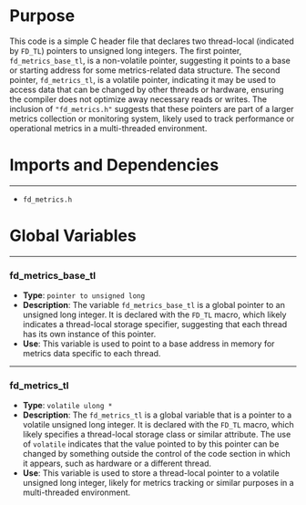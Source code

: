 # Purpose
This code is a simple C header file that declares two thread-local (indicated by `FD_TL`) pointers to unsigned long integers. The first pointer, `fd_metrics_base_tl`, is a non-volatile pointer, suggesting it points to a base or starting address for some metrics-related data structure. The second pointer, `fd_metrics_tl`, is a volatile pointer, indicating it may be used to access data that can be changed by other threads or hardware, ensuring the compiler does not optimize away necessary reads or writes. The inclusion of `"fd_metrics.h"` suggests that these pointers are part of a larger metrics collection or monitoring system, likely used to track performance or operational metrics in a multi-threaded environment.
# Imports and Dependencies

---
- `fd_metrics.h`


# Global Variables

---
### fd\_metrics\_base\_tl
- **Type**: `pointer to unsigned long`
- **Description**: The variable `fd_metrics_base_tl` is a global pointer to an unsigned long integer. It is declared with the `FD_TL` macro, which likely indicates a thread-local storage specifier, suggesting that each thread has its own instance of this pointer.
- **Use**: This variable is used to point to a base address in memory for metrics data specific to each thread.


---
### fd\_metrics\_tl
- **Type**: `volatile ulong *`
- **Description**: The `fd_metrics_tl` is a global variable that is a pointer to a volatile unsigned long integer. It is declared with the `FD_TL` macro, which likely specifies a thread-local storage class or similar attribute. The use of `volatile` indicates that the value pointed to by this pointer can be changed by something outside the control of the code section in which it appears, such as hardware or a different thread.
- **Use**: This variable is used to store a thread-local pointer to a volatile unsigned long integer, likely for metrics tracking or similar purposes in a multi-threaded environment.


